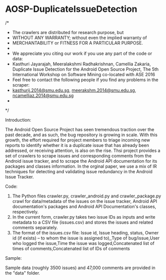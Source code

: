 # AOSP-DuplicateIssueDetection

/*
* The crawlers are distributed for research purpose, but
* WITHOUT ANY WARRANTY; without even the implied warranty of
* MERCHANTABILITY or FITNESS FOR A PARTICULAR PURPOSE. 
* 
* We appreciate you citing our work if you use any part of the code or data:
* Kasthuri Jayarajah, Meeralakshmi Radhakrishnan, Camellia Zakaria, Duplicate Issue Detection for the Android Open Source Project, The 5th International Workshop on Software Mining co-located with ASE 2016 
* Feel free to contact the following people if you find any problems in the scraper:
* kasthurij.2014@smu.edu.sg, meerakshm.2014@smu.edu.sg, ncamelliaz.2014@smu.edu.sg 
* 
*/


Introduction:

The Android Open Source Project has seen tremendous traction
over the past decade, and as such, the bug repository is growing
in scale. With this growth, the effort required for project members
to triage incoming new reports to identify whether it is a duplicate
issue that has already been addressed, or receiving attention,
is also on the rise. Thsi project provides a set of crawlers to scrape issues and corresponding comments from
the Android issue tracker, and to scrape the Android API documentation for its packages and classes information.
In the orginal paper, we use a mix of IR techniques for detecting and validating issue redundancy in the Android Issue Tracker.

Code:

1. The Python files crawler.py, crawler_android.py and crawler_package.py crawl for data/metadata of the issues on the issue tracker, Android API documentation's packages and Android API Documentation's classes, respectively.
2. In the current form, crawler.py takes two issue IDs as inputs and write metadata to a CSV file (issues.csv) and stores the issues and related comments separately.
3. The format of the issues.csv file:
Issue id, Issue heading, status, Owner id (if exists) – to whom the issue is assigned to),<ignore>,Type of bug/issue,User who logged the issue,Time the issue was logged,Concatenated list of times of comments,Concatenated list of IDs of comments


Sample:

Sample data (roughly 3500 issues) and 47,000 comments are provided in the "data" folder.

